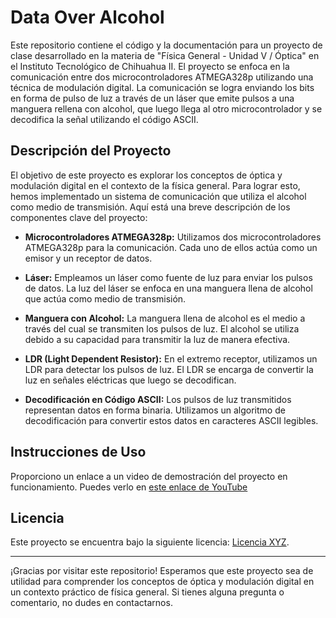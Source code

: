 # Data Over Alcohol

Este repositorio contiene el código y la documentación para un proyecto de clase desarrollado en la materia de "Física General - Unidad V / Óptica" en el Instituto Tecnológico de Chihuahua II. El proyecto se enfoca en la comunicación entre dos microcontroladores ATMEGA328p utilizando una técnica de modulación digital. La comunicación se logra enviando los bits en forma de pulso de luz a través de un láser que emite pulsos a una manguera rellena con alcohol, que luego llega al otro microcontrolador y se decodifica la señal utilizando el código ASCII.

## Descripción del Proyecto

El objetivo de este proyecto es explorar los conceptos de óptica y modulación digital en el contexto de la física general. Para lograr esto, hemos implementado un sistema de comunicación que utiliza el alcohol como medio de transmisión. Aquí está una breve descripción de los componentes clave del proyecto:

- **Microcontroladores ATMEGA328p:** Utilizamos dos microcontroladores ATMEGA328p para la comunicación. Cada uno de ellos actúa como un emisor y un receptor de datos.

- **Láser:** Empleamos un láser como fuente de luz para enviar los pulsos de datos. La luz del láser se enfoca en una manguera llena de alcohol que actúa como medio de transmisión.

- **Manguera con Alcohol:** La manguera llena de alcohol es el medio a través del cual se transmiten los pulsos de luz. El alcohol se utiliza debido a su capacidad para transmitir la luz de manera efectiva.

- **LDR (Light Dependent Resistor):** En el extremo receptor, utilizamos un LDR para detectar los pulsos de luz. El LDR se encarga de convertir la luz en señales eléctricas que luego se decodifican.

- **Decodificación en Código ASCII:** Los pulsos de luz transmitidos representan datos en forma binaria. Utilizamos un algoritmo de decodificación para convertir estos datos en caracteres ASCII legibles.

## Instrucciones de Uso

Proporciono un enlace a un video de demostración del proyecto en funcionamiento. Puedes verlo en [este enlace de YouTube](https://youtu.be/5L_pAHBSYFc)

## Licencia

Este proyecto se encuentra bajo la siguiente licencia: [Licencia XYZ](LICENSE).

---

¡Gracias por visitar este repositorio! Esperamos que este proyecto sea de utilidad para comprender los conceptos de óptica y modulación digital en un contexto práctico de física general. Si tienes alguna pregunta o comentario, no dudes en contactarnos.

